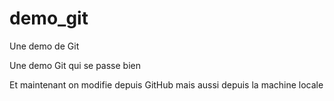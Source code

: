 # demo_git
Une demo de Git

Une demo Git qui se passe bien

Et maintenant on modifie depuis GitHub
mais aussi depuis la machine locale

